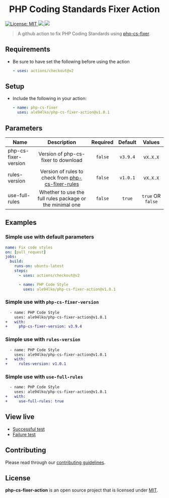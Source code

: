 <h1 align="center">PHP Coding Standards Fixer Action</h1>
<p>
  <a href="https://github.com/ale94lko/php-cs-fixer-action/blob/main/LICENSE" target="_blank">
    <img alt="License: MIT" src="https://img.shields.io/badge/License-MIT-green.svg" />
  </a>
  <a href="https://github.com/ale94lko/repo-health-score">
    <img src="https://github.com/ale94lko/php-cs-fixer-action/blob/output/badge.svg"/>
  </a>
  <a href="https://bestpractices.coreinfrastructure.org/projects/6296" target="_blank">
    <img src="https://bestpractices.coreinfrastructure.org/projects/6296/badge">
  </a>
</p>

> A github action to fix PHP Coding Standards using [php-cs-fixer](https://github.com/FriendsOfPHP/PHP-CS-Fixer).

## Requirements

- Be sure to have set the following before using the action
  ```yaml
  - uses: actions/checkout@v2
  ```

## Setup

- Include the following in your action:
  ```yaml
  - name: php-cs-fixer
    uses: ale94lko/php-cs-fixer-action@v1.0.1
  ```

## Parameters

| Name | Description | Required | Default | Values |
|----------|:----------:|:----------:|:----------:|:----------:|
| php-cs-fixer-version | Version of php-cs-fixer to download | `false` | `v3.9.4` | v`X.X.X` |
| rules-version | Version of rules to check from [php-cs-fixer-rules](https://github.com/ale94lko/php-cs-fixer-rules) | `false` | `v1.0.1` | v`X.X.X` |
| use-full-rules | Whether to use the full rules package or the minimal one | `false` | `true` | `true` OR `false` |

## Examples

### Simple use with default parameters
```yaml
name: Fix code styles
on: [pull_request]
jobs:
  build:
    runs-on: ubuntu-latest
    steps:
      - uses: actions/checkout@v2

      - name: PHP Code Style
        uses: ale94lko/php-cs-fixer-action@v1.0.1
```

### Simple use with `php-cs-fixer-version`
```diff
  - name: PHP Code Style
    uses: ale94lko/php-cs-fixer-action@v1.0.1
+   with:
+     php-cs-fixer-version: v3.9.4
```

### Simple use with `rules-version`
```diff
  - name: PHP Code Style
    uses: ale94lko/php-cs-fixer-action@v1.0.1
+   with:
+     rules-version: v1.0.1
```

### Simple use with `use-full-rules`
```diff
  - name: PHP Code Style
    uses: ale94lko/php-cs-fixer-action@v1.0.1
+   with:
+     use-full-rules: true
```

## View live

- [Successful test](https://github.com/ale94lko/php-cs-fixer-action/runs/7461553837?check_suite_focus=true)
- [Failure test](https://github.com/ale94lko/php-cs-fixer-action/runs/7461551350?check_suite_focus=true)

## Contributing

Please read through our [contributing guidelines](https://github.com/ale94lko/php-cs-fixer-action/blob/main/.github/CONTRIBUTING.md).

## License

**php-cs-fixer-action** is an open source project that is licensed under [MIT](https://opensource.org/licenses/MIT).
